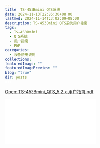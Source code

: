 ```yaml
---
title: TS-453Bmini QTS系统
date: 2024-11-13T22:26:30+08:00
lastmod: 2024-11-14T23:02:09+08:00
description: TS-453Bmini QTS系统用户指南
tags:
  - TS-453Bmini
  - QTS系统
  - 用户指南
  - PDF
categories:
  - 设备使用说明
collections: 
featuredImage: ""
featuredImagePreview: ""
blog: "true"
dir: posts
---
```


[Open: TS-453Bmini_QTS_5.2.x-用户指南.pdf](attachments/4092531061cc4a42e1a41a889f30790c_MD5.pdf)

![4092531061cc4a42e1a41a889f30790c_MD5.pdf](attachments/4092531061cc4a42e1a41a889f30790c_MD5.pdf)
